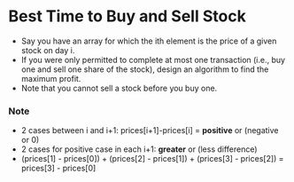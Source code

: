 # Best Time to Buy and Sell Stock
- Say you have an array for which the ith element is the price of a given stock on day i.
- If you were only permitted to complete at most one transaction (i.e., buy one and sell one share of the stock), design an algorithm to find the maximum profit.
- Note that you cannot sell a stock before you buy one.

### Note
* 2 cases between i and i+1: prices[i+1]-prices[i] = **positive** or (negative or 0)
* 2 cases for positive case in each i+1: **greater** or (less difference)
* (prices[1] - prices[0]) + (prices[2] - prices[1]) + (prices[3] - prices[2]) = prices[3] - prices[0]
